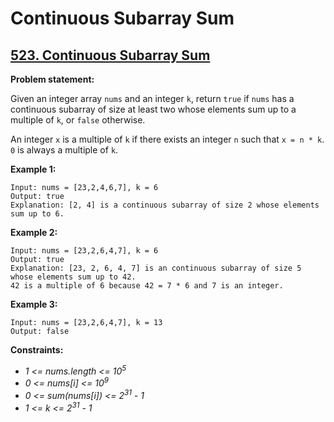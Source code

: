 # Continuous Subarray Sum

## [523. Continuous Subarray Sum](https://leetcode.com/problems/continuous-subarray-sum/)

**Problem statement:**

Given an integer array `nums` and an integer `k`, return `true` if `nums` has a continuous subarray of size at least two whose elements sum up to a multiple of `k`, or `false` otherwise.

An integer `x` is a multiple of `k` if there exists an integer `n` such that `x = n * k`. `0` is always a multiple of `k`.

**Example 1:**

```
Input: nums = [23,2,4,6,7], k = 6
Output: true
Explanation: [2, 4] is a continuous subarray of size 2 whose elements sum up to 6.
```

**Example 2:**

```
Input: nums = [23,2,6,4,7], k = 6
Output: true
Explanation: [23, 2, 6, 4, 7] is an continuous subarray of size 5 whose elements sum up to 42.
42 is a multiple of 6 because 42 = 7 * 6 and 7 is an integer.
```

**Example 3:**

```
Input: nums = [23,2,6,4,7], k = 13
Output: false
```

**Constraints:**

* *1 <= nums.length <= 10<sup>5</sup>*
* *0 <= nums[i] <= 10<sup>9</sup>*
* *0 <= sum(nums[i]) <= 2<sup>31</sup> - 1*
* *1 <= k <= 2<sup>31</sup> - 1*

